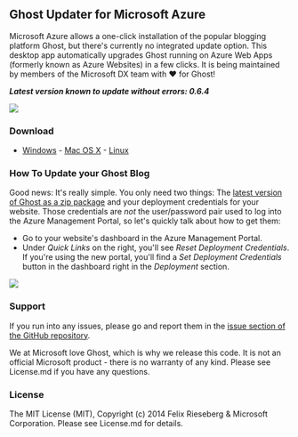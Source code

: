 ## Ghost Updater for Microsoft Azure
Microsoft Azure allows a one-click installation of the popular blogging platform Ghost, but there's currently no integrated update option. This desktop app automatically upgrades Ghost running on Azure Web Apps (formerly known as Azure Websites) in a few clicks. It is being maintained by members of the Microsoft DX team with :heart: for Ghost!

***Latest version known to update without errors: 0.6.4***

![](https://raw.githubusercontent.com/felixrieseberg/Ghost-Updater-Azure/master/docs/screens.png)

### Download
- [Windows](https://github.com/felixrieseberg/Ghost-Updater-Azure/releases/download/v0.6.1/GhostUpdater-0.6.1-win.zip) - [Mac OS X](https://github.com/felixrieseberg/Ghost-Updater-Azure/releases/download/v0.6.1/GhostUpdater-0.6.1-osx.dmg) - [Linux](https://github.com/felixrieseberg/Ghost-Updater-Azure/releases/download/v0.6.1/GhostUpdater-0.6.1-linux.zip)

### How To Update your Ghost Blog
Good news: It's really simple. You only need two things: The [latest version of Ghost as a zip package](https://ghost.org/download) and your deployment credentials for your website. Those credentials are _not_ the user/password pair used to log into the Azure Management Portal, so let's quickly talk about how to get them:

- Go to your website's dashboard in the Azure Management Portal. 
- Under *Quick Links* on the right, you'll see *Reset Deployment Credentials*. If you're using the new portal, you'll find a *Set Deployment Credentials* button in the dashboard right in the *Deployment* section.

![](https://raw.githubusercontent.com/felixrieseberg/Ghost-Updater-Azure/master/docs/password-screen2.png)

### Support
If you run into any issues, please go and report them in the [issue section of the GitHub repository](https://github.com/felixrieseberg/Ghost-Updater-Azure/issues).

We at Microsoft love Ghost, which is why we release this code. It is not an official Microsoft product - there is no warranty of any kind. Please see License.md if you have any questions.

### License
The MIT License (MIT), Copyright (c) 2014 Felix Rieseberg & Microsoft Corporation. Please see License.md for details.
